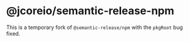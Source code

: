 # @jcoreio/semantic-release-npm

This is a temporary fork of `@semantic-release/npm` with the `pkgRoot` bug fixed.

